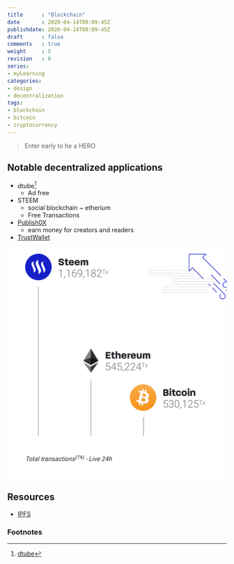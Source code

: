 ```yaml
---
title      : "Blockchain"
date       : 2020-04-14T00:09:45Z
publishdate: 2020-04-14T00:09:45Z
draft      : false
comments   : true
weight     : 5
revision   : 0
series:
- myLearning
categories:
- design
- decentralization
tags:
- blockchain
- bitcoin
- cryptocurrency
---
```


> Enter early to he a HERO


## Notable decentralized applications

* dtube[^1]
  * Ad free
* STEEM
  * social blockchain ~ etherium
  * Free Transactions
* [Publish0X](https://www.publish0x.com/)
  * earn money for creators and readers
* [TrustWallet](https://trustwallet.com/)

![steem vs etherium transactions](steem-vs-etherium.png)

## Resources

* [IPFS](https://en.wikipedia.org/wiki/InterPlanetary_File_System)

### Footnotes

[^1]: [dtube](https://about.d.tube/)
[^2]: [steem](https://steem.com/)
